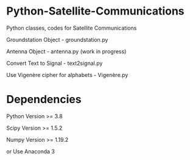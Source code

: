 # Python-Satellite-Communications
Python classes, codes for Satellite Communications

Groundstation Object - groundstation.py

Antenna Object - antenna.py (work in progress)

Convert Text to Signal - text2signal.py

Use Vigenère cipher for alphabets - Vigenère.py

# Dependencies
Python Version >= 3.8

Scipy  Version >= 1.5.2

Numpy  Version >= 1.19.2

or Use Anaconda 3
